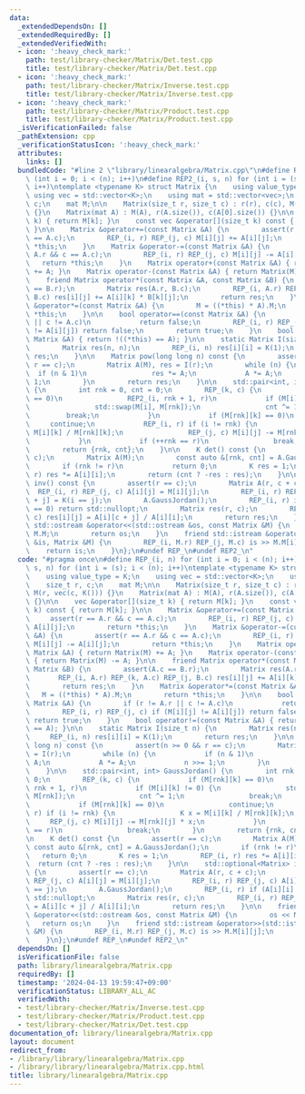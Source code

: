 ```yaml
---
data:
  _extendedDependsOn: []
  _extendedRequiredBy: []
  _extendedVerifiedWith:
  - icon: ':heavy_check_mark:'
    path: test/library-checker/Matrix/Det.test.cpp
    title: test/library-checker/Matrix/Det.test.cpp
  - icon: ':heavy_check_mark:'
    path: test/library-checker/Matrix/Inverse.test.cpp
    title: test/library-checker/Matrix/Inverse.test.cpp
  - icon: ':heavy_check_mark:'
    path: test/library-checker/Matrix/Product.test.cpp
    title: test/library-checker/Matrix/Product.test.cpp
  _isVerificationFailed: false
  _pathExtension: cpp
  _verificationStatusIcon: ':heavy_check_mark:'
  attributes:
    links: []
  bundledCode: "#line 2 \"library/linearalgebra/Matrix.cpp\"\n#define REP_(i, n) for\
    \ (int i = 0; i < (n); i++)\n#define REP2_(i, s, n) for (int i = (s); i < (n);\
    \ i++)\ntemplate <typename K> struct Matrix {\n    using value_type = K;\n   \
    \ using vec = std::vector<K>;\n    using mat = std::vector<vec>;\n    size_t r,\
    \ c;\n    mat M;\n\n    Matrix(size_t r, size_t c) : r(r), c(c), M(r, vec(c, K()))\
    \ {}\n    Matrix(mat A) : M(A), r(A.size()), c(A[0].size()) {}\n\n    vec &operator[](size_t\
    \ k) { return M[k]; }\n    const vec &operator[](size_t k) const { return M[k];\
    \ }\n\n    Matrix &operator+=(const Matrix &A) {\n        assert(r == A.r && c\
    \ == A.c);\n        REP_(i, r) REP_(j, c) M[i][j] += A[i][j];\n        return\
    \ *this;\n    }\n    Matrix &operator-=(const Matrix &A) {\n        assert(r ==\
    \ A.r && c == A.c);\n        REP_(i, r) REP_(j, c) M[i][j] -= A[i][j];\n     \
    \   return *this;\n    }\n    Matrix operator+(const Matrix &A) { return Matrix(M)\
    \ += A; }\n    Matrix operator-(const Matrix &A) { return Matrix(M) -= A; }\n\n\
    \    friend Matrix operator*(const Matrix &A, const Matrix &B) {\n        assert(A.c\
    \ == B.r);\n        Matrix res(A.r, B.c);\n        REP_(i, A.r) REP_(k, A.c) REP_(j,\
    \ B.c) res[i][j] += A[i][k] * B[k][j];\n        return res;\n    }\n    Matrix\
    \ &operator*=(const Matrix &A) {\n        M = ((*this) * A).M;\n        return\
    \ *this;\n    }\n\n    bool operator==(const Matrix &A) {\n        if (r != A.r\
    \ || c != A.c)\n            return false;\n        REP_(i, r) REP_(j, c) if (M[i][j]\
    \ != A[i][j]) return false;\n        return true;\n    }\n    bool operator!=(const\
    \ Matrix &A) { return !((*this) == A); }\n\n    static Matrix I(size_t n) {\n\
    \        Matrix res(n, n);\n        REP_(i, n) res[i][i] = K(1);\n        return\
    \ res;\n    }\n\n    Matrix pow(long long n) const {\n        assert(n >= 0 &&\
    \ r == c);\n        Matrix A(M), res = I(r);\n        while (n) {\n          \
    \  if (n & 1)\n                res *= A;\n            A *= A;\n            n >>=\
    \ 1;\n        }\n        return res;\n    }\n\n    std::pair<int, int> GaussJordan()\
    \ {\n        int rnk = 0, cnt = 0;\n        REP_(k, c) {\n            if (M[rnk][k]\
    \ == 0)\n                REP2_(i, rnk + 1, r)\n            if (M[i][k] != 0) {\n\
    \                std::swap(M[i], M[rnk]);\n                cnt ^= 1;\n       \
    \         break;\n            }\n            if (M[rnk][k] == 0)\n           \
    \     continue;\n            REP_(i, r) if (i != rnk) {\n                K x =\
    \ M[i][k] / M[rnk][k];\n                REP_(j, c) M[i][j] -= M[rnk][j] * x;\n\
    \            }\n            if (++rnk == r)\n                break;\n        }\n\
    \        return {rnk, cnt};\n    }\n\n    K det() const {\n        assert(r ==\
    \ c);\n        Matrix A(M);\n        const auto &[rnk, cnt] = A.GaussJordan();\n\
    \        if (rnk != r)\n            return 0;\n        K res = 1;\n        REP_(i,\
    \ r) res *= A[i][i];\n        return (cnt ? -res : res);\n    }\n\n    std::optional<Matrix>\
    \ inv() const {\n        assert(r == c);\n        Matrix A(r, c + c);\n      \
    \  REP_(i, r) REP_(j, c) A[i][j] = M[i][j];\n        REP_(i, r) REP_(j, c) A[i][c\
    \ + j] = K(i == j);\n        A.GaussJordan();\n        REP_(i, r) if (A[i][i]\
    \ == 0) return std::nullopt;\n        Matrix res(r, c);\n        REP_(i, r) REP_(j,\
    \ c) res[i][j] = A[i][c + j] / A[i][i];\n        return res;\n    }\n\n    friend\
    \ std::ostream &operator<<(std::ostream &os, const Matrix &M) {\n        os <<\
    \ M.M;\n        return os;\n    }\n    friend std::istream &operator>>(std::istream\
    \ &is, Matrix &M) {\n        REP_(i, M.r) REP_(j, M.c) is >> M.M[i][j];\n    \
    \    return is;\n    }\n};\n#undef REP_\n#undef REP2_\n"
  code: "#pragma once\n#define REP_(i, n) for (int i = 0; i < (n); i++)\n#define REP2_(i,\
    \ s, n) for (int i = (s); i < (n); i++)\ntemplate <typename K> struct Matrix {\n\
    \    using value_type = K;\n    using vec = std::vector<K>;\n    using mat = std::vector<vec>;\n\
    \    size_t r, c;\n    mat M;\n\n    Matrix(size_t r, size_t c) : r(r), c(c),\
    \ M(r, vec(c, K())) {}\n    Matrix(mat A) : M(A), r(A.size()), c(A[0].size())\
    \ {}\n\n    vec &operator[](size_t k) { return M[k]; }\n    const vec &operator[](size_t\
    \ k) const { return M[k]; }\n\n    Matrix &operator+=(const Matrix &A) {\n   \
    \     assert(r == A.r && c == A.c);\n        REP_(i, r) REP_(j, c) M[i][j] +=\
    \ A[i][j];\n        return *this;\n    }\n    Matrix &operator-=(const Matrix\
    \ &A) {\n        assert(r == A.r && c == A.c);\n        REP_(i, r) REP_(j, c)\
    \ M[i][j] -= A[i][j];\n        return *this;\n    }\n    Matrix operator+(const\
    \ Matrix &A) { return Matrix(M) += A; }\n    Matrix operator-(const Matrix &A)\
    \ { return Matrix(M) -= A; }\n\n    friend Matrix operator*(const Matrix &A, const\
    \ Matrix &B) {\n        assert(A.c == B.r);\n        Matrix res(A.r, B.c);\n \
    \       REP_(i, A.r) REP_(k, A.c) REP_(j, B.c) res[i][j] += A[i][k] * B[k][j];\n\
    \        return res;\n    }\n    Matrix &operator*=(const Matrix &A) {\n     \
    \   M = ((*this) * A).M;\n        return *this;\n    }\n\n    bool operator==(const\
    \ Matrix &A) {\n        if (r != A.r || c != A.c)\n            return false;\n\
    \        REP_(i, r) REP_(j, c) if (M[i][j] != A[i][j]) return false;\n       \
    \ return true;\n    }\n    bool operator!=(const Matrix &A) { return !((*this)\
    \ == A); }\n\n    static Matrix I(size_t n) {\n        Matrix res(n, n);\n   \
    \     REP_(i, n) res[i][i] = K(1);\n        return res;\n    }\n\n    Matrix pow(long\
    \ long n) const {\n        assert(n >= 0 && r == c);\n        Matrix A(M), res\
    \ = I(r);\n        while (n) {\n            if (n & 1)\n                res *=\
    \ A;\n            A *= A;\n            n >>= 1;\n        }\n        return res;\n\
    \    }\n\n    std::pair<int, int> GaussJordan() {\n        int rnk = 0, cnt =\
    \ 0;\n        REP_(k, c) {\n            if (M[rnk][k] == 0)\n                REP2_(i,\
    \ rnk + 1, r)\n            if (M[i][k] != 0) {\n                std::swap(M[i],\
    \ M[rnk]);\n                cnt ^= 1;\n                break;\n            }\n\
    \            if (M[rnk][k] == 0)\n                continue;\n            REP_(i,\
    \ r) if (i != rnk) {\n                K x = M[i][k] / M[rnk][k];\n           \
    \     REP_(j, c) M[i][j] -= M[rnk][j] * x;\n            }\n            if (++rnk\
    \ == r)\n                break;\n        }\n        return {rnk, cnt};\n    }\n\
    \n    K det() const {\n        assert(r == c);\n        Matrix A(M);\n       \
    \ const auto &[rnk, cnt] = A.GaussJordan();\n        if (rnk != r)\n         \
    \   return 0;\n        K res = 1;\n        REP_(i, r) res *= A[i][i];\n      \
    \  return (cnt ? -res : res);\n    }\n\n    std::optional<Matrix> inv() const\
    \ {\n        assert(r == c);\n        Matrix A(r, c + c);\n        REP_(i, r)\
    \ REP_(j, c) A[i][j] = M[i][j];\n        REP_(i, r) REP_(j, c) A[i][c + j] = K(i\
    \ == j);\n        A.GaussJordan();\n        REP_(i, r) if (A[i][i] == 0) return\
    \ std::nullopt;\n        Matrix res(r, c);\n        REP_(i, r) REP_(j, c) res[i][j]\
    \ = A[i][c + j] / A[i][i];\n        return res;\n    }\n\n    friend std::ostream\
    \ &operator<<(std::ostream &os, const Matrix &M) {\n        os << M.M;\n     \
    \   return os;\n    }\n    friend std::istream &operator>>(std::istream &is, Matrix\
    \ &M) {\n        REP_(i, M.r) REP_(j, M.c) is >> M.M[i][j];\n        return is;\n\
    \    }\n};\n#undef REP_\n#undef REP2_\n"
  dependsOn: []
  isVerificationFile: false
  path: library/linearalgebra/Matrix.cpp
  requiredBy: []
  timestamp: '2024-04-13 19:59:47+09:00'
  verificationStatus: LIBRARY_ALL_AC
  verifiedWith:
  - test/library-checker/Matrix/Inverse.test.cpp
  - test/library-checker/Matrix/Product.test.cpp
  - test/library-checker/Matrix/Det.test.cpp
documentation_of: library/linearalgebra/Matrix.cpp
layout: document
redirect_from:
- /library/library/linearalgebra/Matrix.cpp
- /library/library/linearalgebra/Matrix.cpp.html
title: library/linearalgebra/Matrix.cpp
---
```

